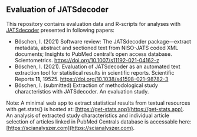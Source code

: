 ## Evaluation of JATSdecoder
This repository contains evaluation data and R-scripts for analyses with [JATSdecoder](https://github.com/ingmarboeschen/JATSdecoder) presented in following papers:
- Böschen, I. (2021) Software review: The JATSdecoder package—extract metadata, abstract and sectioned text from NISO-JATS coded XML documents; Insights to PubMed central’s open access database. Scientometrics. https://doi.org/10.1007/s11192-021-04162-z
- Böschen, I. (2021). Evaluation of JATSdecoder as an automated text extraction tool for statistical results in scientific reports. Scientific Reports **11**, 19525. https://doi.org/10.1038/s41598-021-98782-3
- Böschen, I. (submitted) Extraction of methodological study characteristics with JATSdecoder. An evaluation study.
 
Note: 
A minimal web app to extract statistical results from textual resources with get.stats() is hosted at:
[https://get-stats.app](https://get-stats.app).
An analysis of extracted study characteristics and individual article selection of articles linked in PubMed Centrals database is accessable here:
[https://scianalyszer.com](https://scianalyszer.com).

